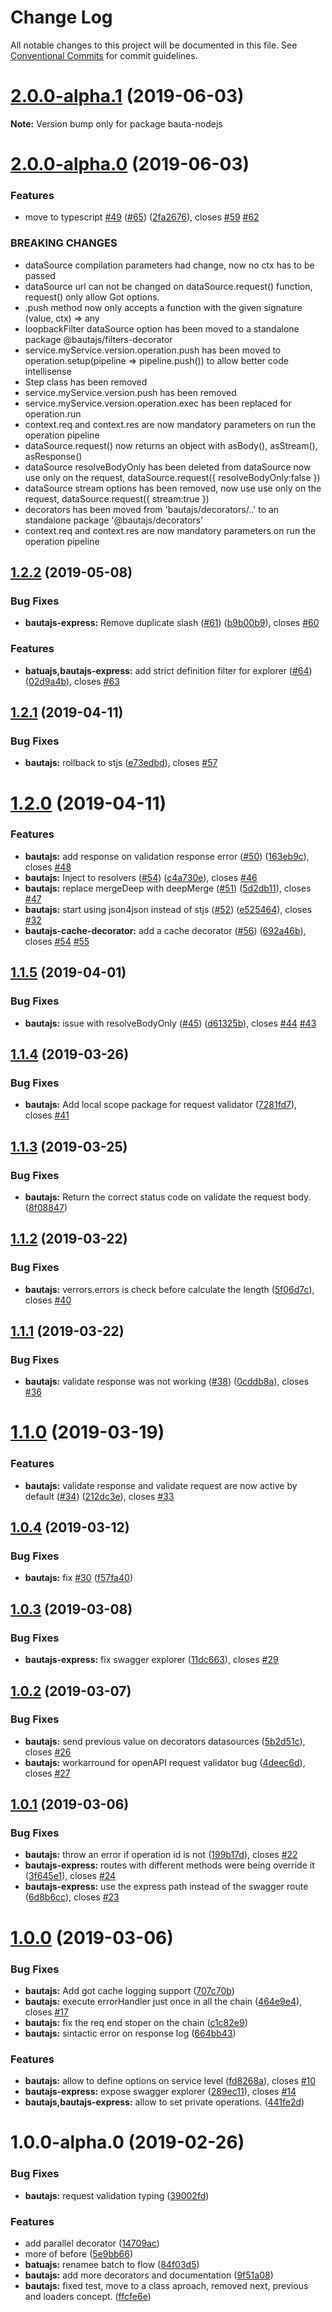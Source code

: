 # Change Log

All notable changes to this project will be documented in this file.
See [Conventional Commits](https://conventionalcommits.org) for commit guidelines.

# [2.0.0-alpha.1](http://github.axa.com/Digital/bauta-nodejs/compare/v2.0.0-alpha.0...v2.0.0-alpha.1) (2019-06-03)

**Note:** Version bump only for package bauta-nodejs





# [2.0.0-alpha.0](http://github.axa.com/Digital/bauta-nodejs/compare/v1.2.2...v2.0.0-alpha.0) (2019-06-03)


### Features

* move to typescript [#49](http://github.axa.com/Digital/bauta-nodejs/issues/49) ([#65](http://github.axa.com/Digital/bauta-nodejs/issues/65)) ([2fa2676](http://github.axa.com/Digital/bauta-nodejs/commit/2fa2676)), closes [#59](http://github.axa.com/Digital/bauta-nodejs/issues/59) [#62](http://github.axa.com/Digital/bauta-nodejs/issues/62)


### BREAKING CHANGES

* dataSource compilation parameters had change, now no ctx has to be passed
* dataSource url can not be changed on dataSource.request() function, request() only allow Got options.
* .push method now only accepts a function with the given signature (value, ctx) => any
* loopbackFilter dataSource option has been moved to a standalone package @bautajs/filters-decorator
* service.myService.version.operation.push has been moved to operation.setup(pipeline => pipeline.push()) to allow better code intellisense
* Step class has been removed
* service.myService.version.push has been removed
* service.myService.version.operation.exec has been replaced for operation.run
* context.req and context.res are now mandatory parameters on run the operation pipeline
* dataSource.request() now returns an object with asBody(), asStream(), asResponse()
* dataSource resolveBodyOnly has been deleted from dataSource now use only on the request, dataSource.request({ resolveBodyOnly:false })
* dataSource stream options has been removed, now use use only on the request, dataSource.request({ stream:true })
* decorators has been moved from 'bautajs/decorators/..' to an standalone package '@bautajs/decorators'
* context.req and context.res are now mandatory parameters on run the operation pipeline





## [1.2.2](http://github.axa.com/Digital/bauta-nodejs/compare/v1.2.1...v1.2.2) (2019-05-08)


### Bug Fixes

* **bautajs-express:** Remove duplicate slash ([#61](http://github.axa.com/Digital/bauta-nodejs/issues/61)) ([b9b00b9](http://github.axa.com/Digital/bauta-nodejs/commit/b9b00b9)), closes [#60](http://github.axa.com/Digital/bauta-nodejs/issues/60)


### Features

* **batuajs,bautajs-express:** add  strict definition filter for explorer ([#64](http://github.axa.com/Digital/bauta-nodejs/issues/64)) ([02d9a4b](http://github.axa.com/Digital/bauta-nodejs/commit/02d9a4b)), closes [#63](http://github.axa.com/Digital/bauta-nodejs/issues/63)





## [1.2.1](http://github.axa.com/Digital/bauta-nodejs/compare/v1.2.0...v1.2.1) (2019-04-11)


### Bug Fixes

* **bautajs:** rollback to stjs ([e73edbd](http://github.axa.com/Digital/bauta-nodejs/commit/e73edbd)), closes [#57](http://github.axa.com/Digital/bauta-nodejs/issues/57)





# [1.2.0](http://github.axa.com/Digital/bauta-nodejs/compare/v1.1.5...v1.2.0) (2019-04-11)


### Features

* **bautajs:** add response on validation response error ([#50](http://github.axa.com/Digital/bauta-nodejs/issues/50)) ([163eb9c](http://github.axa.com/Digital/bauta-nodejs/commit/163eb9c)), closes [#48](http://github.axa.com/Digital/bauta-nodejs/issues/48)
* **bautajs:** Inject to resolvers ([#54](http://github.axa.com/Digital/bauta-nodejs/issues/54)) ([c4a730e](http://github.axa.com/Digital/bauta-nodejs/commit/c4a730e)), closes [#46](http://github.axa.com/Digital/bauta-nodejs/issues/46)
* **bautajs:** replace mergeDeep with deepMerge ([#51](http://github.axa.com/Digital/bauta-nodejs/issues/51)) ([5d2db11](http://github.axa.com/Digital/bauta-nodejs/commit/5d2db11)), closes [#47](http://github.axa.com/Digital/bauta-nodejs/issues/47)
* **bautajs:** start using json4json instead of stjs ([#52](http://github.axa.com/Digital/bauta-nodejs/issues/52)) ([e525464](http://github.axa.com/Digital/bauta-nodejs/commit/e525464)), closes [#32](http://github.axa.com/Digital/bauta-nodejs/issues/32)
* **bautajs-cache-decorator:** add a cache decorator ([#56](http://github.axa.com/Digital/bauta-nodejs/issues/56)) ([692a46b](http://github.axa.com/Digital/bauta-nodejs/commit/692a46b)), closes [#54](http://github.axa.com/Digital/bauta-nodejs/issues/54) [#55](http://github.axa.com/Digital/bauta-nodejs/issues/55)





## [1.1.5](http://github.axa.com/Digital/bauta-nodejs/compare/v1.1.4...v1.1.5) (2019-04-01)


### Bug Fixes

* **bautajs:** issue with resolveBodyOnly ([#45](http://github.axa.com/Digital/bauta-nodejs/issues/45)) ([d61325b](http://github.axa.com/Digital/bauta-nodejs/commit/d61325b)), closes [#44](http://github.axa.com/Digital/bauta-nodejs/issues/44) [#43](http://github.axa.com/Digital/bauta-nodejs/issues/43)





## [1.1.4](http://github.axa.com/Digital/bauta-nodejs/compare/v1.1.3...v1.1.4) (2019-03-26)


### Bug Fixes

* **bautajs:** Add local scope package for request validator ([7281fd7](http://github.axa.com/Digital/bauta-nodejs/commit/7281fd7)), closes [#41](http://github.axa.com/Digital/bauta-nodejs/issues/41)





## [1.1.3](http://github.axa.com/Digital/bauta-nodejs/compare/v1.1.2...v1.1.3) (2019-03-25)


### Bug Fixes

* **bautajs:** Return the correct status code on validate the request body. ([8f08847](http://github.axa.com/Digital/bauta-nodejs/commit/8f08847))





## [1.1.2](http://github.axa.com/Digital/bauta-nodejs/compare/v1.1.1...v1.1.2) (2019-03-22)


### Bug Fixes

* **bautajs:** verrors.errors is check before calculate the length ([5f06d7c](http://github.axa.com/Digital/bauta-nodejs/commit/5f06d7c)), closes [#40](http://github.axa.com/Digital/bauta-nodejs/issues/40)





## [1.1.1](http://github.axa.com/Digital/bauta-nodejs/compare/v1.1.0...v1.1.1) (2019-03-22)


### Bug Fixes

* **bautajs:** validate response was not working ([#38](http://github.axa.com/Digital/bauta-nodejs/issues/38)) ([0cddb8a](http://github.axa.com/Digital/bauta-nodejs/commit/0cddb8a)), closes [#36](http://github.axa.com/Digital/bauta-nodejs/issues/36)





# [1.1.0](http://github.axa.com/Digital/bauta-nodejs/compare/v1.0.4...v1.1.0) (2019-03-19)


### Features

* **bautajs:** validate response and validate request are now active by default ([#34](http://github.axa.com/Digital/bauta-nodejs/issues/34)) ([212dc3e](http://github.axa.com/Digital/bauta-nodejs/commit/212dc3e)), closes [#33](http://github.axa.com/Digital/bauta-nodejs/issues/33)





## [1.0.4](http://github.axa.com/Digital/bauta-nodejs/compare/v1.0.3...v1.0.4) (2019-03-12)


### Bug Fixes

* **bautajs:** fix [#30](http://github.axa.com/Digital/bauta-nodejs/issues/30) ([f57fa40](http://github.axa.com/Digital/bauta-nodejs/commit/f57fa40))





## [1.0.3](http://github.axa.com/Digital/bauta-nodejs/compare/v1.0.2...v1.0.3) (2019-03-08)


### Bug Fixes

* **bautajs-express:** fix swagger explorer ([11dc663](http://github.axa.com/Digital/bauta-nodejs/commit/11dc663)), closes [#29](http://github.axa.com/Digital/bauta-nodejs/issues/29)





## [1.0.2](http://github.axa.com/Digital/bauta-nodejs/compare/v1.0.1...v1.0.2) (2019-03-07)


### Bug Fixes

* **bautajs:** send previous value on decorators datasources ([5b2d51c](http://github.axa.com/Digital/bauta-nodejs/commit/5b2d51c)), closes [#26](http://github.axa.com/Digital/bauta-nodejs/issues/26)
* **bautajs:** workarround for openAPI request validator bug ([4deec6d](http://github.axa.com/Digital/bauta-nodejs/commit/4deec6d)), closes [#27](http://github.axa.com/Digital/bauta-nodejs/issues/27)





## [1.0.1](http://github.axa.com/Digital/bauta-nodejs/compare/v1.0.0...v1.0.1) (2019-03-06)


### Bug Fixes

* **bautajs:** throw an error if operation id is not ([199b17d](http://github.axa.com/Digital/bauta-nodejs/commit/199b17d)), closes [#22](http://github.axa.com/Digital/bauta-nodejs/issues/22)
* **bautajs-express:** routes with different methods were being override it ([3f645e1](http://github.axa.com/Digital/bauta-nodejs/commit/3f645e1)), closes [#24](http://github.axa.com/Digital/bauta-nodejs/issues/24)
* **bautajs-express:** use the express path instead of the swagger route ([6d8b6cc](http://github.axa.com/Digital/bauta-nodejs/commit/6d8b6cc)), closes [#23](http://github.axa.com/Digital/bauta-nodejs/issues/23)





# [1.0.0](http://github.axa.com/Digital/bauta-nodejs/compare/v1.0.0-alpha.0...v1.0.0) (2019-03-06)


### Bug Fixes

* **bautajs:** Add got cache logging support ([707c70b](http://github.axa.com/Digital/bauta-nodejs/commit/707c70b))
* **bautajs:** execute errorHandler just once in all the chain ([464e9e4](http://github.axa.com/Digital/bauta-nodejs/commit/464e9e4)), closes [#17](http://github.axa.com/Digital/bauta-nodejs/issues/17)
* **bautajs:** fix the req end stoper on the chain ([c1c82e9](http://github.axa.com/Digital/bauta-nodejs/commit/c1c82e9))
* **bautajs:** sintactic error on response log ([664bb43](http://github.axa.com/Digital/bauta-nodejs/commit/664bb43))


### Features

* **bautajs:** allow to define options on service level ([fd8268a](http://github.axa.com/Digital/bauta-nodejs/commit/fd8268a)), closes [#10](http://github.axa.com/Digital/bauta-nodejs/issues/10)
* **bautajs-express:** expose swagger explorer ([289ec11](http://github.axa.com/Digital/bauta-nodejs/commit/289ec11)), closes [#14](http://github.axa.com/Digital/bauta-nodejs/issues/14)
* **bautajs,bautajs-express:** allow to set private operations. ([441fe2d](http://github.axa.com/Digital/bauta-nodejs/commit/441fe2d))





# 1.0.0-alpha.0 (2019-02-26)


### Bug Fixes

* **bautajs:** request validation typing ([39002fd](http://github.axa.com/Digital/bauta-nodejs/commit/39002fd))


### Features

* add parallel decorator ([14709ac](http://github.axa.com/Digital/bauta-nodejs/commit/14709ac))
* more of before ([5e9bb66](http://github.axa.com/Digital/bauta-nodejs/commit/5e9bb66))
* **batuajs:** renamee batch to flow ([84f03d5](http://github.axa.com/Digital/bauta-nodejs/commit/84f03d5))
* **bautajs:** add more decorators and documentation ([9f51a08](http://github.axa.com/Digital/bauta-nodejs/commit/9f51a08))
* **bautajs:** fixed test, move to a class aproach, removed next, previous and loaders concept. ([ffcfe6e](http://github.axa.com/Digital/bauta-nodejs/commit/ffcfe6e))

